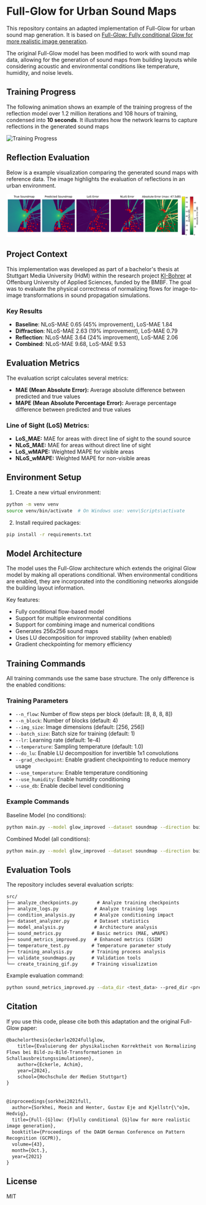# Full-Glow for Urban Sound Maps

This repository contains an adapted implementation of Full-Glow for urban sound map generation. It is based on [Full-Glow: Fully conditional Glow for more realistic image generation](https://arxiv.org/abs/2012.05846).

The original Full-Glow model has been modified to work with sound map data, allowing for the generation of sound maps from building layouts while considering acoustic and environmental conditions like temperature, humidity, and noise levels.

## Training Progress

The following animation shows an example of the training progress of the reflection model over 1.2 million iterations and 108 hours of training, condensed into **10 seconds**. It illustrates how the network learns to capture reflections in the generated sound maps

![Training Progress](figs/training_progress_reflection.gif)

## Reflection Evaluation

Below is a example visualization comparing the generated sound maps with reference data. The image highlights the evaluation of reflections in an urban environment.

![Reflection Evaluation](figs/23773_LEQ_256_comparison_with_buildings.png)

## Project Context

This implementation was developed as part of a bachelor's thesis at Stuttgart Media University (HdM) within the research project [KI-Bohrer](https://www.ki-bohrer.de/) at Offenburg University of Applied Sciences, funded by the BMBF. The goal was to evaluate the physical correctness of normalizing flows for image-to-image transformations in sound propagation simulations.

### Key Results

- **Baseline**: NLoS-MAE 0.65 (45% improvement), LoS-MAE 1.84
- **Diffraction**: NLoS-MAE 2.63 (19% improvement), LoS-MAE 0.79
- **Reflection**: NLoS-MAE 3.64 (24% improvement), LoS-MAE 2.06
- **Combined**: NLoS-MAE 9.68, LoS-MAE 9.53

## Evaluation Metrics

The evaluation script calculates several metrics:
- **MAE (Mean Absolute Error):** Average absolute difference between predicted and true values
- **MAPE (Mean Absolute Percentage Error):** Average percentage difference between predicted and true values

### Line of Sight (LoS) Metrics:
- **LoS_MAE:** MAE for areas with direct line of sight to the sound source
- **NLoS_MAE:** MAE for areas without direct line of sight
- **LoS_wMAPE:** Weighted MAPE for visible areas
- **NLoS_wMAPE:** Weighted MAPE for non-visible areas

## Environment Setup

1. Create a new virtual environment:
```bash
python -m venv venv
source venv/bin/activate  # On Windows use: venv\Scripts\activate
```

2. Install required packages:
```bash
pip install -r requirements.txt
```

## Model Architecture

The model uses the Full-Glow architecture which extends the original Glow model by making all operations conditional. When environmental conditions are enabled, they are incorporated into the conditioning networks alongside the building layout information.

Key features:
- Fully conditional flow-based model
- Support for multiple environmental conditions
- Support for combining image and numerical conditions
- Generates 256x256 sound maps
- Uses LU decomposition for improved stability (when enabled)
- Gradient checkpointing for memory efficiency

## Training Commands

All training commands use the same base structure. The only difference is the enabled conditions:

### Training Parameters

- `--n_flow`: Number of flow steps per block (default: [8, 8, 8, 8])
- `--n_block`: Number of blocks (default: 4) 
- `--img_size`: Image dimensions (default: [256, 256])
- `--batch_size`: Batch size for training (default: 1)
- `--lr`: Learning rate (default: 1e-4)
- `--temperature`: Sampling temperature (default: 1.0)
- `--do_lu`: Enable LU decomposition for invertible 1x1 convolutions
- `--grad_checkpoint`: Enable gradient checkpointing to reduce memory usage
- `--use_temperature`: Enable temperature conditioning
- `--use_humidity`: Enable humidity conditioning
- `--use_db`: Enable decibel level conditioning

### Example Commands

Baseline Model (no conditions):
```bash
python main.py --model glow_improved --dataset soundmap --direction building2soundmap --img_size 256 256 --n_block 4 --n_flow 8 8 8 8 --do_lu --reg_factor 0.0001 --grad_checkpoint
```

Combined Model (all conditions):
```bash
python main.py --model glow_improved --dataset soundmap --direction building2soundmap --img_size 256 256 --n_block 4 --n_flow 8 8 8 8 --do_lu --reg_factor 0.0001 --grad_checkpoint --use_temperature --use_humidity --use_db
```

## Evaluation Tools

The repository includes several evaluation scripts:

```
src/
├── analyze_checkpoints.py       # Analyze training checkpoints
├── analyze_logs.py             # Analyze training logs
├── condition_analysis.py       # Analyze conditioning impact
├── dataset_analyzer.py         # Dataset statistics
├── model_analysis.py           # Architecture analysis
├── sound_metrics.py           # Basic metrics (MAE, wMAPE)
├── sound_metrics_improved.py   # Enhanced metrics (SSIM)
├── temperature_test.py        # Temperature parameter study
├── training_analysis.py       # Training process analysis
├── validate_soundmaps.py      # Validation tools
└── create_training_gif.py     # Training visualization
```

Example evaluation command:
```bash
python sound_metrics_improved.py --data_dir <test_data> --pred_dir <predictions> --output_dir <output> --model_type <model_type>
```

## Citation

If you use this code, please cite both this adaptation and the original Full-Glow paper:

```
@bachelorthesis{eckerle2024fullglow,
    title={Evaluierung der physikalischen Korrektheit von Normalizing Flows bei Bild-zu-Bild-Transformationen in Schallausbreitungssimulationen},
    author={Eckerle, Achim},
    year={2024},
    school={Hochschule der Medien Stuttgart}
}


@inproceedings{sorkhei2021full,
  author={Sorkhei, Moein and Henter, Gustav Eje and Kjellstr{\"o}m, Hedvig},
  title={Full-{G}low: {F}ully conditional {G}low for more realistic image generation},
  booktitle={Proceedings of the DAGM German Conference on Pattern Recognition (GCPR)},
  volume={43},
  month={Oct.},
  year={2021}
}
```

## License

MIT